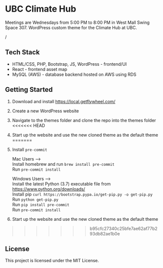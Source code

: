 # UBC Climate Hub

Meetings are Wednesdays from 5:00 PM to 8:00 PM in West Mall Swing Space 307.
WordPress custom theme for the Climate Hub at UBC.

/
## Tech Stack
- HTML/CSS, PHP, Bootstrap, JS, WordPress - frontend/UI
- React - frontend asset map
- MySQL (AWS) - database backend hosted on AWS using RDS

## Getting Started
1. Download and install <https://local.getflywheel.com/>
2. Create a new WordPress website
3. Navigate to the themes folder and clone the repo into the themes folder
<<<<<<< HEAD
4. Start up the website and use the new cloned theme as the default theme
=======
4. Install `pre-commit`

   Mac Users -->\
   Install homebrew and run `brew install pre-commit`\
   Run `pre-commit install`

   Windows Users -->\
   Install the latest Python (3.7) executable file from <https://www.python.org/downloads/>\
   Install pip `curl https://bootstrap.pypa.io/get-pip.py -o get-pip.py`\
   Run `python get-pip.py`\
   Run `pip install pre-commit`\
   Run `pre-commit install`
5. Start up the website and use the new cloned theme as the default theme
>>>>>>> b95cfc27340c25bfe7ae62af77b293db82ae1b0e

## License
This project is licensed under the MIT License.
